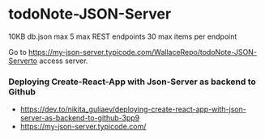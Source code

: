 # todoNote-JSON-Server 

10KB db.json max
5 max REST endpoints
30 max items per endpoint

Go to https://my-json-server.typicode.com/WallaceRepo/todoNote-JSON-Serverto access server.


### Deploying Create-React-App with Json-Server as backend to Github 
- https://dev.to/nikita_guliaev/deploying-create-react-app-with-json-server-as-backend-to-github-3pp9
- https://my-json-server.typicode.com/

